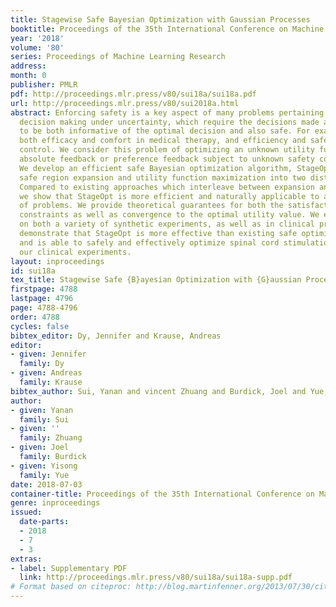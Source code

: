 ```yaml
---
title: Stagewise Safe Bayesian Optimization with Gaussian Processes
booktitle: Proceedings of the 35th International Conference on Machine Learning
year: '2018'
volume: '80'
series: Proceedings of Machine Learning Research
address: 
month: 0
publisher: PMLR
pdf: http://proceedings.mlr.press/v80/sui18a/sui18a.pdf
url: http://proceedings.mlr.press/v80/sui2018a.html
abstract: Enforcing safety is a key aspect of many problems pertaining to sequential
  decision making under uncertainty, which require the decisions made at every step
  to be both informative of the optimal decision and also safe. For example, we value
  both efficacy and comfort in medical therapy, and efficiency and safety in robotic
  control. We consider this problem of optimizing an unknown utility function with
  absolute feedback or preference feedback subject to unknown safety constraints.
  We develop an efficient safe Bayesian optimization algorithm, StageOpt, that separates
  safe region expansion and utility function maximization into two distinct stages.
  Compared to existing approaches which interleave between expansion and optimization,
  we show that StageOpt is more efficient and naturally applicable to a broader class
  of problems. We provide theoretical guarantees for both the satisfaction of safety
  constraints as well as convergence to the optimal utility value. We evaluate StageOpt
  on both a variety of synthetic experiments, as well as in clinical practice. We
  demonstrate that StageOpt is more effective than existing safe optimization approaches,
  and is able to safely and effectively optimize spinal cord stimulation therapy in
  our clinical experiments.
layout: inproceedings
id: sui18a
tex_title: Stagewise Safe {B}ayesian Optimization with {G}aussian Processes
firstpage: 4788
lastpage: 4796
page: 4788-4796
order: 4788
cycles: false
bibtex_editor: Dy, Jennifer and Krause, Andreas
editor:
- given: Jennifer
  family: Dy
- given: Andreas
  family: Krause
bibtex_author: Sui, Yanan and vincent Zhuang and Burdick, Joel and Yue, Yisong
author:
- given: Yanan
  family: Sui
- given: ''
  family: Zhuang
- given: Joel
  family: Burdick
- given: Yisong
  family: Yue
date: 2018-07-03
container-title: Proceedings of the 35th International Conference on Machine Learning
genre: inproceedings
issued:
  date-parts:
  - 2018
  - 7
  - 3
extras:
- label: Supplementary PDF
  link: http://proceedings.mlr.press/v80/sui18a/sui18a-supp.pdf
# Format based on citeproc: http://blog.martinfenner.org/2013/07/30/citeproc-yaml-for-bibliographies/
---
```

